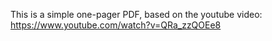 This is a simple one-pager PDF, based on the youtube video: https://www.youtube.com/watch?v=QRa_zzQOEe8
